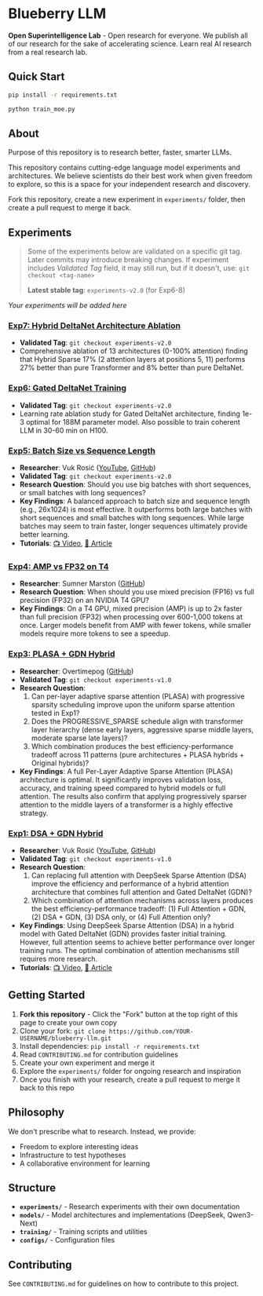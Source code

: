 # Blueberry LLM

**Open Superintelligence Lab** - Open research for everyone. We publish all of our research for the sake of accelerating science. Learn real AI research from a real research lab.

## Quick Start

```bash
pip install -r requirements.txt

python train_moe.py
```

## About

Purpose of this repository is to research better, faster, smarter LLMs.

This repository contains cutting-edge language model experiments and architectures. We believe scientists do their best work when given freedom to explore, so this is a space for your independent research and discovery.

Fork this repository, create a new experiment in `experiments/` folder, then create a pull request to merge it back.

## Experiments

> Some of the experiments below are validated on a specific git tag. 
> Later commits may introduce breaking changes. 
> If experiment includes *Validated Tag* field, it may still run, but if it doesn't, use: `git checkout <tag-name>`
> 
> **Latest stable tag**: `experiments-v2.0` (for Exp6-8)

*Your experiments will be added here*

### [Exp7: Hybrid DeltaNet Architecture Ablation](experiments/exp7_hybrid_deltanet_ablation/)
- **Validated Tag**: `git checkout experiments-v2.0`
- Comprehensive ablation of 13 architectures (0-100% attention) finding that Hybrid Sparse 17% (2 attention layers at positions 5, 11) performs 27% better than pure Transformer and 8% better than pure DeltaNet.

### [Exp6: Gated DeltaNet Training](experiments/exp6_gated_deltanet_training/)
- **Validated Tag**: `git checkout experiments-v2.0`
- Learning rate ablation study for Gated DeltaNet architecture, finding 1e-3 optimal for 188M parameter model. Also possible to train coherent LLM in 30-60 min on H100.

### [Exp5: Batch Size vs Sequence Length](experiments/exp5_batch_vs_seqlen_ablation/)
- **Researcher**: Vuk Rosić ([YouTube](https://www.youtube.com/channel/UC7XJj9pv_11a11FUxCMz15g), [GitHub](https://github.com/vukrosic))
- **Validated Tag**: `git checkout experiments-v2.0`
- **Research Question**: Should you use big batches with short sequences, or small batches with long sequences?
- **Key Findings**: A balanced approach to batch size and sequence length (e.g., 26x1024) is most effective. It outperforms both large batches with short sequences and small batches with long sequences. While large batches may seem to train faster, longer sequences ultimately provide better learning.
- **Tutorials**: [📺 Video](https://youtu.be/bu5dhaLmr7E), [📝 Article](https://opensuperintelligencelab.com/learn/large-language-models/batch-size-vs-sequence-length/)

### [Exp4: AMP vs FP32 on T4](experiments/exp4_amp_fp32_t4/)
- **Researcher**: Sumner Marston ([GitHub](https://github.com/Summykai))
- **Research Question**: When should you use mixed precision (FP16) vs full precision (FP32) on an NVIDIA T4 GPU?
- **Key Findings**: On a T4 GPU, mixed precision (AMP) is up to 2x faster than full precision (FP32) when processing over 600-1,000 tokens at once. Larger models benefit from AMP with fewer tokens, while smaller models require more tokens to see a speedup.

### [Exp3: PLASA + GDN Hybrid](experiments/exp3_plasa_gdn_hybrid/)
- **Researcher**: Overtimepog ([GitHub](https://github.com/overtimepog))
- **Validated Tag**: `git checkout experiments-v1.0`
- **Research Question**: 
  1. Can per-layer adaptive sparse attention (PLASA) with progressive sparsity scheduling improve upon the uniform sparse attention tested in Exp1?
  2. Does the PROGRESSIVE_SPARSE schedule align with transformer layer hierarchy (dense early layers, aggressive sparse middle layers, moderate sparse late layers)?
  3. Which combination produces the best efficiency-performance tradeoff across 11 patterns (pure architectures + PLASA hybrids + Original hybrids)?
- **Key Findings**: A full Per-Layer Adaptive Sparse Attention (PLASA) architecture is optimal. It significantly improves validation loss, accuracy, and training speed compared to hybrid models or full attention. The results also confirm that applying progressively sparser attention to the middle layers of a transformer is a highly effective strategy.

### [Exp1: DSA + GDN Hybrid](experiments/exp1_dsa_gdn_hybrid/)
- **Researcher**: Vuk Rosić ([YouTube](https://www.youtube.com/channel/UC7XJj9pv_11a11FUxCMz15g), [GitHub](https://github.com/vukrosic))
- **Validated Tag**: `git checkout experiments-v1.0`
- **Research Question**: 
  1. Can replacing full attention with DeepSeek Sparse Attention (DSA) improve the efficiency and performance of a hybrid attention architecture that combines full attention and Gated DeltaNet (GDN)?
  2. Which combination of attention mechanisms across layers produces the best efficiency-performance tradeoff: (1) Full Attention + GDN, (2) DSA + GDN, (3) DSA only, or (4) Full Attention only?
- **Key Findings**: Using DeepSeek Sparse Attention (DSA) in a hybrid model with Gated DeltaNet (GDN) provides faster initial training. However, full attention seems to achieve better performance over longer training runs. The optimal combination of attention mechanisms still requires more research.
- **Tutorials**: [📺 Video](https://youtu.be/kAEPS_AUGy8), [📝 Article](https://opensuperintelligencelab.com/blog/deepseek-sparse-attention/)

## Getting Started

1. **Fork this repository** - Click the "Fork" button at the top right of this page to create your own copy
2. Clone your fork: `git clone https://github.com/YOUR-USERNAME/blueberry-llm.git`
3. Install dependencies: `pip install -r requirements.txt`
4. Read `CONTRIBUTING.md` for contribution guidelines
5. Create your own experiment and merge it
6. Explore the `experiments/` folder for ongoing research and inspiration
7. Once you finish with your research, create a pull request to merge it back to this repo

## Philosophy

We don't prescribe what to research. Instead, we provide:
- Freedom to explore interesting ideas
- Infrastructure to test hypotheses
- A collaborative environment for learning

## Structure

- **`experiments/`** - Research experiments with their own documentation
- **`models/`** - Model architectures and implementations (DeepSeek, Qwen3-Next)
- **`training/`** - Training scripts and utilities
- **`configs/`** - Configuration files

## Contributing

See `CONTRIBUTING.md` for guidelines on how to contribute to this project.